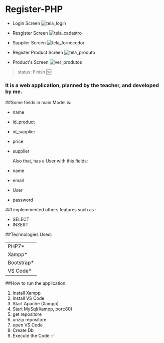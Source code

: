 <h1>Register-PHP</h1>

+ Login Screen
  ![tela_login](https://github.com/gustavoro01/Cadastro-PHP/assets/162130517/49963c31-71bb-4c5f-8d9c-edfc13bba877)


+ Resgister Screen
![tela_cadastro](https://github.com/gustavoro01/Cadastro-PHP/assets/162130517/118053ec-c067-4122-8646-4dcfa46593a7)


+ Supplier Screen
![tela_fornecedor](https://github.com/gustavoro01/Cadastro-PHP/assets/162130517/e0fbd676-c7df-4ae0-b8ce-5e18ae24cae1)


+ Register Product Screen
![tela_produto](https://github.com/gustavoro01/Cadastro-PHP/assets/162130517/e2317cca-3e1d-4ea8-8b9c-af41d3f0869b)


+ Product's Screen
![ver_produtos](https://github.com/gustavoro01/Cadastro-PHP/assets/162130517/ede5e203-0b2c-42b1-a082-3af6f4190043)

>status: Finish 🆗

### It is a web application, planned by the teacher, and developed by me. 

##Some fields in main Model is: 

+ name
+ id_product
+ id_supplier
+ price
+ supplier

  Also that, has a User with this fields:

+ name
+ email
+ User
+ password

##I implemmented others  features such as :

+ SELECT
+ INSERT

##Technologies Used:
<table>
  <tr>
    <td>
      PHP7*
    </td>  
  </tr>
   <tr>
    <td>
      Xampp*
    </td>  
  </tr>
   <tr>
    <td>
      Bootstrap*
    </td>  
  </tr>
   <tr>
    <td>
      VS Code*
    </td>  
  </tr>
</table>

##How to run the application:
1) Install Xampp
2) Install VS Code
3) Start Apache (Xampp)
4) Start MySql(Xampp, port:80)
5) get repositore
6) unzip repositore
7) open VS Code
8) Create Db
9) Execute the Code ✅
